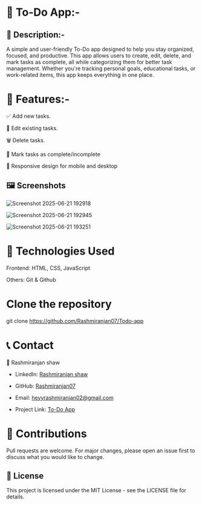 # 📝 To-Do App:-


## 📖 Description:- 


A simple and user-friendly To-Do app designed to help you stay organized, focused, and productive. This app allows users to create, edit, delete, and mark tasks as complete, all while categorizing them for better task management. Whether you're tracking personal goals, educational tasks, or work-related items, this app keeps everything in one place.


# 🚀 Features:-

✅ Add new tasks.

📝 Edit existing tasks.

🗑️ Delete tasks.

🎯 Mark tasks as complete/incomplete

📱 Responsive design for mobile and desktop 

## 🖼️ Screenshots

![Screenshot 2025-06-21 192918](https://github.com/user-attachments/assets/36fc362d-d7dc-4547-b84c-ee758250723c)

![Screenshot 2025-06-21 192945](https://github.com/user-attachments/assets/61d4a587-bbb4-461b-b3a0-b579f3b16a45)

![Screenshot 2025-06-21 193251](https://github.com/user-attachments/assets/313a2057-163f-4c57-8c78-18616facd635)

# 🔧 Technologies Used
Frontend: HTML, CSS, JavaScript 

Others: Git & Github


# Clone the repository
git clone https://github.com/Rashmiranjan07/Todo-app


# 📞 Contact

👤 Rashmiranjan shaw

- LinkedIn: [Rashmiranjan shaw](https://www.linkedin.com/in/rashmiranjan-shaw-8333a532a/)

- GitHub: [Rashmiranjan07](https://github.com/Rashmiranjan07)

- Email: heyyrashmiranjan02@gmail.com

- Project Link: [To-Do App](https://rashmiranjan07.github.io/Todo-app/)

# 🙌 Contributions
Pull requests are welcome. For major changes, please open an issue first to discuss what you would like to change.


## 🪪 License
This project is licensed under the MIT License - see the LICENSE file for details.












